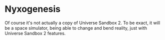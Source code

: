 # Nyxogenesis
Of course it's not actually a copy of Universe Sandbox 2. To be exact, it will be a space simulator, being able to change and bend reality, just with Universe Sandbox 2 features.
